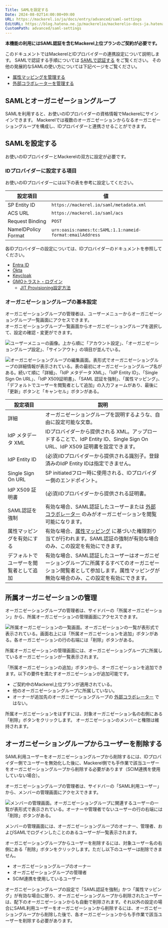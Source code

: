 ```yaml
---
Title: SAMLを設定する
Date: 2024-08-02T14:00:00+09:00
URL: https://mackerel.io/ja/docs/entry/advanced/saml-settings
EditURL: https://blog.hatena.ne.jp/mackerelio/mackerelio-docs-ja.hatenablog.mackerel.io/atom/entry/6802340630902356595
CustomPath: advanced/saml-settings
---
```


**本機能の利用にはSAML認証を含むMackerel上位プランのご契約が必要です。**

このドキュメントではMackerelとIDプロバイダーの連携設定について説明します。
SAMLで認証する手順については [SAMLで認証する](https://mackerel.io/ja/docs/entry/advanced/saml-authentication) をご覧ください。
その他の発展的なSAMLの使い方については下記ページをご覧ください。

- [属性マッピングを管理する](https://mackerel.io/ja/docs/entry/advanced/saml-attribute-mappings)
- [外部コラボレーターを管理する](https://mackerel.io/ja/docs/entry/advanced/saml-outside-collaborators)

## SAMLとオーガニゼーショングループ

SAMLを利用すると、お使いのIDプロバイダーの資格情報でMackerelにサインインできます。
Mackerelでは複数のオーガニゼーションからなるオーガニゼーショングループを構成し、IDプロバイダーと連携させることができます。

## SAMLを設定する

お使いのIDプロバイダーとMackerelの双方に設定が必要です。

### IDプロバイダーに設定する項目

お使いのIDプロバイダーには以下の表を参考に設定してください。

| 設定項目            | 値                                                       |
| ------------------- | -------------------------------------------------------- |
| SP Entity ID        | `https://mackerel.io/saml/metadata.xml`                  |
| ACS URL             | `https://mackerel.io/saml/acs`                           |
| Request Binding     | `POST`                                                   |
| NameIDPolicy Format | `urn:oasis:names:tc:SAML:1.1:nameid-format:emailAddress` |

各IDプロバイダーの設定については、IDプロバイダーのドキュメントを参照してください。

- [Entra ID](https://learn.microsoft.com/ja-jp/entra/identity-platform/single-sign-on-saml-protocol)
- [Okta](https://help.okta.com/oie/ja-jp/content/topics/apps/apps_app_integration_wizard_saml.htm)
- [Keycloak](https://www.keycloak.org/docs/latest/server_admin/index.html#assembly-managing-clients_server_administration_guide)
- [GMOトラスト・ログイン](https://support.trustlogin.com/hc/ja/articles/46796345053977)
  - [JIT Provisioning設定方法](https://support.trustlogin.com/hc/ja/articles/46936046284697)

### オーガニゼーショングループの基本設定

オーガニゼーショングループの管理者は、ユーザーメニューからオーガニゼーショングループ一覧画面にアクセスできます。  
オーガニゼーショングループ一覧画面からオーガニゼーショングループを選択して、設定の確認・変更ができます。

![ユーザーメニューの画像。上から順に「アカウント設定」、「オーガニゼーショングループ設定」、「サインアウト」の項目が並んでいる。](https://cdn-ak.f.st-hatena.com/images/fotolife/m/mackerelio/20240925/20240925112726.png)

![オーガニゼーショングループの編集画面。表形式でオーガニゼーショングループの詳細情報が表示されている。表の最初にオーガニゼーショングループ名がある。続いて順に「詳細」、「IdP メタデータ XML」、「IdP Entity ID」、「Single Sign On URL」、「IdP X509証明書」、「SAML 認証を強制」、「属性マッピング」、「デフォルトでユーザーを閲覧者として追加」の入力フォームがあり、最後に「更新」ボタンと「キャンセル」ボタンがある。](https://cdn-ak.f.st-hatena.com/images/fotolife/m/mackerelio/20250627/20250627114015.png)

| 設定項目                               | 説明                                                                                                                                                                                            |
| -------------------------------------- | ----------------------------------------------------------------------------------------------------------------------------------------------------------------------------------------------- |
| 詳細                                   | オーガニゼーショングループを説明するような、自由に設定可能な文章。                                                                                                                              |
| IdP メタデータ XML                     | IDプロバイダーから提供される XML。アップロードすることで、IdP Entity ID、Single Sign On URL、IdP X509 証明書を設定できます。                                                                    |
| IdP Entity ID                          | (必須)IDプロバイダーから提供される識別子。登録済みのIdP Entity IDは指定できません。                                                                                                             |
| Single Sign On URL                     | SP initiatedフロー時に使用される、IDプロバイダー側のエンドポイント。                                                                                                                            |
| IdP X509 証明書                        | (必須)IDプロバイダーから提供される証明書。                                                                                                                                                      |
| SAML認証を強制                         | 有効な場合、SAML認証したユーザーまたは [外部コラボレーター](https://mackerel.io/ja/docs/entry/advanced/saml-outside-collaborators) のみがオーガニゼーションを閲覧可能になります。               |
| 属性マッピングを有効にする             | 有効な場合、[属性マッピング](https://mackerel.io/ja/docs/entry/advanced/saml-attribute-mappings) に基づいた権限割り当てが行われます。SAML認証の強制が有効な場合のみ、この設定を有効にできます。 |
| デフォルトでユーザーを閲覧者として追加 | 有効な場合、SAML認証したユーザーはオーガニゼーショングループに所属するすべてのオーガニゼーション閲覧者として参加します。属性マッピングが無効な場合のみ、この設定を有効にできます。              |

<h2 id="managing-orgs">所属オーガニゼーションの管理</h2>

オーガニゼーショングループの管理者は、サイドバーの「所属オーガニゼーション」から、所属オーガニゼーションの管理画面にアクセスできます。

![所属オーガニゼーションの一覧画面。オーガニゼーションの一覧が表形式で表示されている。画面右上には「所属オーガニゼーションを追加」ボタンがある。各オーガニゼーションの行の右端には「削除」ボタンがある。](https://cdn-ak.f.st-hatena.com/images/fotolife/m/mackerelio/20250627/20250627114011.png)

所属オーガニゼーションの管理画面には、オーガニゼーショングループに所属しているオーガニゼーションが一覧表示されます。

「所属オーガニゼーションの追加」ボタンから、オーガニゼーションを追加できます。以下の要件を満たすオーガニゼーションが追加可能です。

- ご契約中のMackerel上位プランが適用されている。
- 他のオーガニゼーショングループに所属していない。
- オーナーが追加先のオーガニゼーショングループの [外部コラボレーター](https://mackerel.io/ja/docs/entry/advanced/saml-outside-collaborators) ではない。

所属オーガニゼーションをはずすには、対象オーガニゼーション名の右側にある「削除」ボタンをクリックします。
オーガニゼーションのメンバーと権限は維持されます。

## オーガニゼーショングループからユーザーを削除する

SAML利用ユーザーをオーガニゼーショングループから削除するには、IDプロバイダー側でユーザーを無効化した後に、Mackerel側でも手作業で該当ユーザーをオーガニゼーショングループから削除する必要があります（SCIM連携を使用していない場合）。

オーガニゼーショングループの管理者は、サイドバーの「SAML利用ユーザー」から、メンバーの管理画面にアクセスできます。

![メンバーの管理画面。オーガニゼーショングループに関連するユーザーの一覧が表形式で表示されている。オーナーや管理者でないユーザーの行の右端には「削除」ボタンがある。](https://cdn-ak.f.st-hatena.com/images/fotolife/m/mackerelio/20250627/20250627114007.png)

メンバーの管理画面には、オーガニゼーショングループのオーナー、管理者、およびSAMLでログインしたことのあるユーザーが一覧表示されます。

オーガニゼーショングループからユーザーを削除するには、対象ユーザー名の右側にある「削除」ボタンをクリックします。ただし以下のユーザーは削除できません。

- オーガニゼーショングループのオーナー
- オーガニゼーショングループの管理者
- SCIM連携を使用しているユーザー

オーガニゼーショングループの設定で「SAML認証を強制」かつ「属性マッピング」が有効な場合に限り、オーガニゼーショングループから削除されたユーザーは、配下のオーガニゼーションからも自動で削除されます。それ以外の設定の場合にSAML利用ユーザーをオーガニゼーションから削除するには、オーガニゼーショングループから削除した後で、各オーガニゼーションからも手作業で該当ユーザーを削除する必要があります。